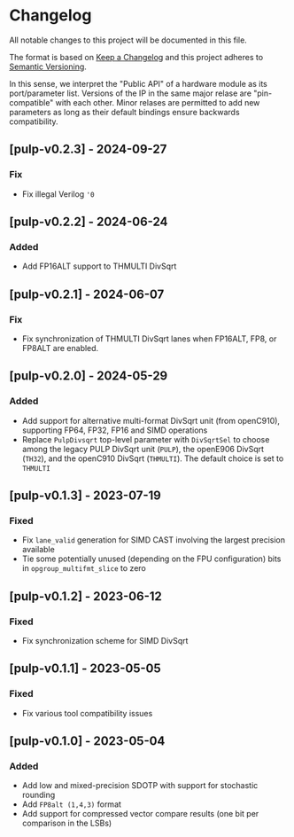 # Changelog

All notable changes to this project will be documented in this file.

The format is based on [Keep a Changelog](http://keepachangelog.com/en/1.0.0/) and this project adheres to [Semantic Versioning](http://semver.org/spec/v2.0.0.html).

In this sense, we interpret the "Public API" of a hardware module as its port/parameter list.
Versions of the IP in the same major relase are "pin-compatible" with each other. Minor relases are permitted to add new parameters as long as their default bindings ensure backwards compatibility.

## [pulp-v0.2.3] - 2024-09-27

### Fix
- Fix illegal Verilog `'0`

## [pulp-v0.2.2] - 2024-06-24

### Added
- Add FP16ALT support to THMULTI DivSqrt

## [pulp-v0.2.1] - 2024-06-07

### Fix
- Fix synchronization of THMULTI DivSqrt lanes when FP16ALT, FP8, or FP8ALT are enabled.

## [pulp-v0.2.0] - 2024-05-29

### Added
- Add support for alternative multi-format DivSqrt unit (from openC910), supporting FP64, FP32, FP16 and SIMD operations
- Replace `PulpDivsqrt` top-level parameter with `DivSqrtSel` to choose among the legacy PULP DivSqrt unit (`PULP`), the openE906 DivSqrt (`TH32`), and the openC910 DivSqrt (`THMULTI`). The default choice is set to `THMULTI`

## [pulp-v0.1.3] - 2023-07-19

### Fixed
- Fix `lane_valid` generation for SIMD CAST involving the largest precision available
- Tie some potentially unused (depending on the FPU configuration) bits in `opgroup_multifmt_slice` to zero

## [pulp-v0.1.2] - 2023-06-12

### Fixed
- Fix synchronization scheme for SIMD DivSqrt

## [pulp-v0.1.1] - 2023-05-05

### Fixed
- Fix various tool compatibility issues

## [pulp-v0.1.0] - 2023-05-04

### Added
- Add low and mixed-precision SDOTP with support for stochastic rounding
- Add `FP8alt (1,4,3)` format
- Add support for compressed vector compare results (one bit per comparison in the LSBs)
